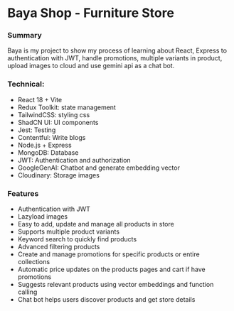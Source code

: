 # Baya Shop - Furniture Store

### Summary
Baya is my project to show my process of learning about React, Express to authentication with JWT, handle promotions, multiple variants in product, upload images to cloud and use gemini api as a chat bot.


### Technical:

- React 18 + Vite
- Redux Toolkit: state management
- TailwindCSS: styling css
- ShadCN UI: UI components
- Jest: Testing
- Contentful: Write blogs
- Node.js + Express
- MongoDB: Database
- JWT: Authentication and authorization
- GoogleGenAI: Chatbot and generate embedding vector
- Cloudinary: Storage images

### Features

- Authentication with JWT
- Lazyload images
- Easy to add, update and manage all products in store
- Supports multiple product variants
- Keyword search to quickly find products
- Advanced filtering products
- Create and manage promotions for specific products or entire collections
- Automatic price updates on the products pages and cart if have promotions
- Suggests relevant products using vector embeddings and function calling
- Chat bot helps users discover products and get store details



